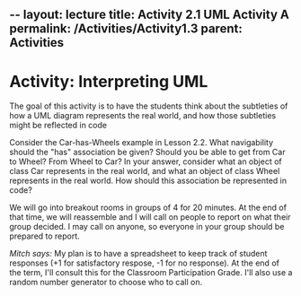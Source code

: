 --
layout: lecture
title: Activity 2.1 UML Activity A
permalink: /Activities/Activity1.3
parent: Activities
---

# Activity: Interpreting UML 

The goal of this activity is to have the students think about the subtleties of how a UML diagram represents the real world, and how those subtleties might be reflected in code

Consider the Car-has-Wheels example in Lesson 2.2.   What navigability should the "has" association be given?   Should you be able to get from Car to Wheel?  From Wheel to Car?
In your answer, consider what an object of class Car represents in the real world, and what an object of class Wheel represents in the real world.  How should this association be represented in code?

We will go into breakout rooms in groups of 4 for 20 minutes.  At the end of that time, we will reassemble and I will call on people to report on what their group decided.  I may call on anyone, so everyone in your group should be prepared to report.


_Mitch says:_ My plan is to have a spreadsheet to keep track of student responses (+1 for satisfactory respose, -1 for no response).  At the end of the term, I'll consult this for the Classroom Participation Grade. I'll also use a random number generator to choose who to call on.
